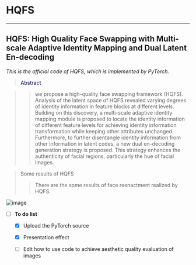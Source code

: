# HQFS
---
HQFS: High Quality Face Swapping with Multi-scale Adaptive Identity Mapping and Dual Latent En-decoding
---
*This is the official code of HQFS, which is implemented by PyTorch.*

><font color="#000066">Abstract</font><br /> 

>>we propose a high-quality face swapping framework (HQFS). Analysis of the latent space of HQFS revealed varying degrees of identity information in feature blocks at different levels. Building on this discovery, a multi-scale adaptive identity mapping module is proposed to locate the identity information of different feature levels for achieving identity information transformation while keeping other attributes unchanged. Furthermore, to further disentangle identity information from other information in latent codes, a new dual en-decoding generation strategy is proposed. This strategy enhances the authenticity of facial regions, particularly the hue of facial images.

> Some results of HQFS
>> There are the some results of face reenactment realized by HQFS.

![image]([https://github.com/LanGuipeng/HQFS/tree/main/results/result.png](https://github.com/LanGuipeng/HQFS/blob/main/results/result.png))

- [ ] **To do list**
    - [x] Upload the PyTorch source
    - [x] Presentation effect
    - [ ] Edit how to use code to achieve aesthetic quality evaluation of images
     
